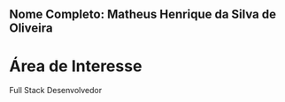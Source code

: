 ## Nome Completo: Matheus Henrique da Silva de Oliveira

# Área de Interesse 

 Full Stack Desenvolvedor

